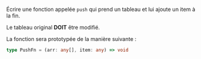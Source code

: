 Écrire une fonction appelée `push` qui prend un tableau et lui ajoute un item à la fin.

Le tableau original **DOIT** être modifié.

La fonction sera prototypée de la manière suivante :

```typescript
type PushFn = (arr: any[], item: any) => void
```